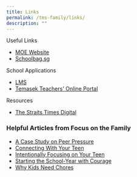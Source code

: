 ```yaml
---
title: Links
permalink: /tms-family/links/
description: ""
---
```

Useful Links  

*   [MOE Website](https://www.moe.gov.sg/)
*   [Schoolbag.sg](http://www.schoolbag.sg/)

  

School Applications

*   [LMS](http://lms.asknlearn.com/temasek_ss)
*   [Temasek Teachers' Online Portal](https://sites.google.com/a/iamtemasek.edu.sg/top/?pli=1)  
    

  

Resources 

*   [The Straits Times Digital](http://sphreg.asiaone.com/RegAuth2/stpLogin.html?goto=http://www.straitstimes.com/vgn-ext-templating/sti/common/STIRedirect.jsp)

  

### Helpful Articles from Focus on the Family

*   [A Case Study on Peer Pressure](http://www.family.org.sg/default.aspx?go=article&aid=643)
*   [Connecting With Your Teen](http://www.family.org.sg/default.aspx?go=article&aid=912)
*   [Intentionally Focusing on Your Teen](http://www.family.org.sg/default.aspx?go=article&aid=642)
*   [Starting the School-Year with Courage](http://www.family.org.sg/default.aspx?go=article&aid=962)
*   [Why Kids Need Chores](http://www.family.org.sg/default.aspx?go=article&aid=863)